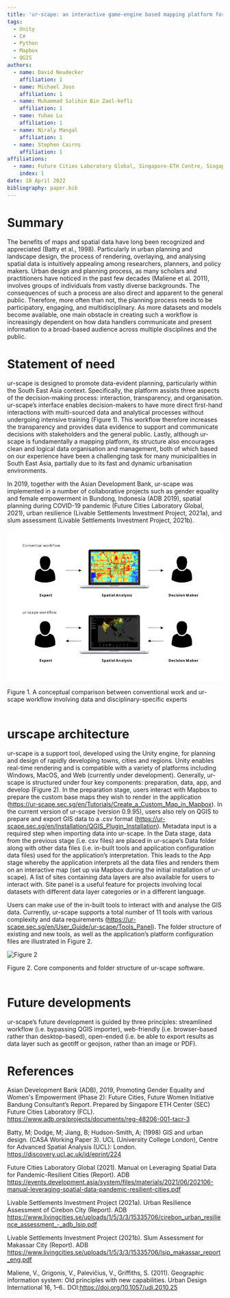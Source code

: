 ```yaml
---
title: 'ur-scape: an interactive game-engine based mapping platform for urban planning and design'
tags:
  - Unity
  - C#
  - Python
  - Mapbox
  - QGIS
authors:
  - name: David Neudecker
    affiliation: 1
  - name: Michael Joos
    affiliation: 1
  - name: Muhammad Salihin Bin Zaol-kefli
    affiliation: 1
  - name: Yuhao Lu
    affiliation: 1
  - name: Niraly Mangal
    affiliation: 1
  - name: Stephen Cairns
    affiliation: 1
affiliations:
  - name: Future Cities Laboratory Global, Singapore-ETH Centre, Singapore
    index: 1
date: 18 April 2022
bibliography: paper.bib
---
```


# Summary

The benefits of maps and spatial data have long been recognized and appreciated (Batty et al., 1998). Particularly in urban planning and landscape design, the process of rendering, overlaying, and analysing spatial data is intuitively appealing among researchers, planners, and policy makers. Urban design and planning process, as many scholars and practitioners have noticed in the past few decades (Maliene et al. 2011), involves groups of individuals from vastly diverse backgrounds. The consequences of such a process are also direct and apparent to the general public. Therefore, more often than not, the planning process needs to be participatory, engaging, and multidisciplinary.  As more datasets and models become available, one main obstacle in creating such a workflow is increasingly dependent on how data handlers communicate and present information to a broad-based audience across multiple disciplines and the public.

# Statement of need

ur-scape is designed to promote data-evident planning, particularly within the South East Asia context. Specifically, the platform assists three aspects of the decision-making process: interaction, transparency, and organisation. ur-scape’s interface enables decision-makers to have more direct first-hand interactions with multi-sourced data and analytical processes without undergoing intensive training (Figure 1). This workflow therefore increases the transparency and provides data evidence to support and communicate decisions with stakeholders and the general public. Lastly, although ur-scape is fundamentally a mapping platform, its structure also encourages clean and logical data organisation and management, both of which based on our experience have been a challenging task for many municipalities in South East Asia, partially due to its fast and dynamic urbanisation environments. 

In 2019, together with the Asian Development Bank, ur-scape was implemented in a number of collaborative projects such as gender equality and female empowerment in Bundong, Indonesia (ADB 2019), spatial planning during COVID-19 pandemic (Future Cities Laboratory Global, 2021), urban resilience (Livable Settlements Investment Project, 2021a), and slum assessment (Livable Settlements Investment Project, 2021b).

![Figure 1](1.png)
<figcaption>Figure 1. A conceptual comparison between conventional work and ur-scape workflow involving data and disciplinary-specific experts</figcaption><br>

# urscape architecture

ur-scape is a support tool, developed using the Unity engine, for planning and design of rapidly developing towns, cities and regions. Unity enables real-time rendering and is compatible with a variety of platforms including Windows, MacOS, and Web (currently under development). 
Generally, ur-scape is structured under four key components: preparation, data, app, and develop (Figure 2). In the preparation stage, users interact with Mapbox to prepare the custom base maps they wish to render in the application (https://ur-scape.sec.sg/en/Tutorials/Create_a_Custom_Map_in_Mapbox). In the current version of ur-scape (version 0.9.95), users also rely on QGIS to prepare and export GIS data to a .csv format (https://ur-scape.sec.sg/en/Installation/QGIS_Plugin_Installation). Metadata input is a required step when importing data into ur-scape. In the Data stage, data from the previous stage (i.e. csv files) are placed in ur-scape’s Data folder along with other data files (i.e. in-built tools and application configuration data files) used for the application’s interpretation. This leads to the App stage whereby the application interprets all the data files and renders them on an interactive map (set up via Mapbox during the initial installation of ur-scape). A list of sites containing data layers are also available for users to interact with. Site panel is a useful feature for projects involving local datasets with different data layer categories or in a different language. 
 
Users can make use of the in-built tools to interact with and analyse the GIS data. Currently, ur-scape supports a total number of 11 tools with various complexity and data requirements (https://ur-scape.sec.sg/en/User_Guide/ur-scape/Tools_Panel). The folder structure of existing and new tools, as well as the application’s platform configuration files are illustrated in Figure 2.

![Figure 2](2.png)
<figcaption>Figure 2. Core components and folder structure of ur-scape software.</figcaption><br>

# Future developments

ur-scape’s future development is guided by three principles: streamlined workflow (i.e. bypassing QGIS importer), web-friendly (i.e. browser-based rather than desktop-based), open-ended (i.e. be able to export results as data layer such as geotiff or geojson, rather than an image or PDF).

# References

Asian Development Bank (ADB), 2019, Promoting Gender Equality and Women's Empowerment (Phase 2): Future Cities, Future Women Initiative Bandung Consultant’s Report. Prepared by  Singapore ETH Center (SEC) Future Cities Laboratory (FCL). https://www.adb.org/projects/documents/reg-48206-001-tacr-3

Batty, M; Dodge, M; Jiang, B; Hudson-Smith, A; (1998) GIS and urban design. (CASA Working Paper 3). UCL (University College London), Centre for Advanced Spatial Analysis (UCL): London. https://discovery.ucl.ac.uk/id/eprint/224

Future Cities Laboratory Global (2021). Manual on Leveraging Spatial Data for Pandemic-Resilient Cities (Report). ADB
https://events.development.asia/system/files/materials/2021/06/202106-manual-leveraging-spatial-data-pandemic-resilient-cities.pdf

Livable Settlements Investment Project (2021a). Urban Resilience Assessment of Cirebon City (Report). ADB
https://www.livingcities.se/uploads/1/5/3/3/15335706/cirebon_urban_resilience_assessment_-_adb_lsip.pdf

Livable Settlements Investment Project (2021b). Slum Assessment for Makassar City (Report). ADB
https://www.livingcities.se/uploads/1/5/3/3/15335706/lsip_makassar_report_eng.pdf

Maliene, V., Grigonis, V., Palevičius, V., Griffiths, S. (2011). Geographic information system: Old principles with new capabilities. Urban Design International 16, 1–6.. DOI:https://doi.org/10.1057/udi.2010.25
